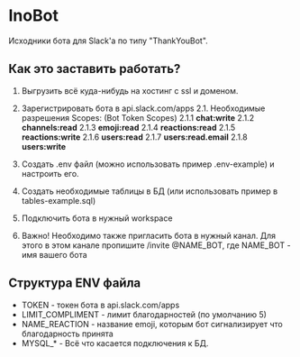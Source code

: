 # InoBot
Исходники бота для Slack'a по типу "ThankYouBot".


## Как это заставить работать?

1.  Выгрузить всё куда-нибудь на хостинг с ssl и доменом.

2. Зарегистрировать бота в api.slack.com/apps
2.1. Необходимые разрешения Scopes: (Bot Token Scopes)
2.1.1 **chat:write**
2.1.2 **channels:read**
2.1.3 **emoji:read**
2.1.4 **reactions:read**
2.1.5 **reactions:write**
2.1.6 **users:read**
2.1.7 **users:read.email**
2.1.8 **users:write**

3. Создать .env файл (можно использовать пример .env-example) и настроить его.

4. Создать необходимые таблицы в БД (или использовать пример в tables-example.sql)

5. Подключить бота в нужный workspace

6. Важно! Необходимо также пригласить бота в нужный канал.
Для этого в этом канале пропишите /invite @NAME_BOT,  где NAME_BOT - имя вашего бота


## Структура ENV файла
* TOKEN - токен бота в api.slack.com/apps
* LIMIT_COMPLIMENT - лимит благодарностей (по умолчанию 5)
* NAME_REACTION - название emoji, которым бот сигнализирует что благодарность принята
* MYSQL_* - Всё что касается подключения к БД.
